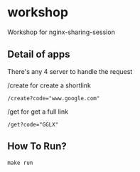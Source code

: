 # workshop
Workshop for nginx-sharing-session

## Detail of apps
There's any 4 server to handle the request

/create for create a shortlink

    /create?code="www.google.com"
    

/get for get a full link

    /get?code="GGLX"

## How To Run?
    make run